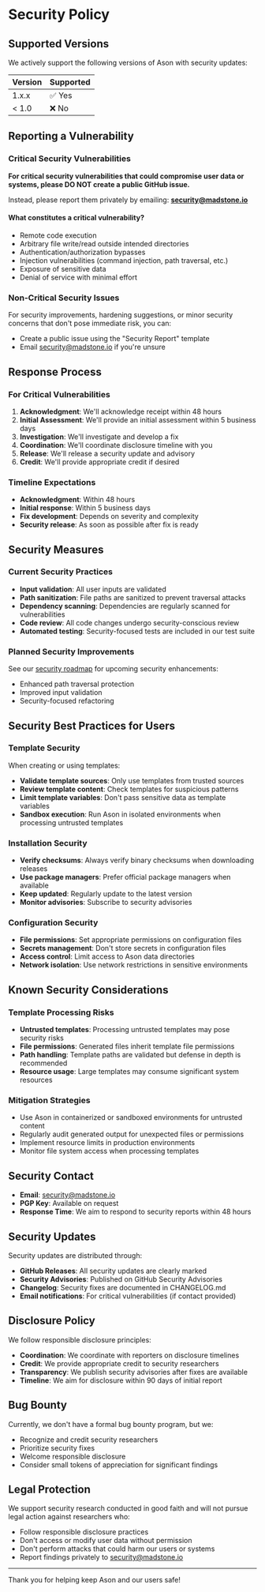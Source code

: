 # Security Policy

## Supported Versions

We actively support the following versions of Ason with security updates:

| Version | Supported |
| ------- | --------- |
| 1.x.x   | ✅ Yes    |
| < 1.0   | ❌ No     |

## Reporting a Vulnerability

### Critical Security Vulnerabilities

**For critical security vulnerabilities that could compromise user data or systems, please DO NOT create a public GitHub issue.**

Instead, please report them privately by emailing: **<security@madstone.io>**

#### What constitutes a critical vulnerability?

- Remote code execution
- Arbitrary file write/read outside intended directories
- Authentication/authorization bypasses
- Injection vulnerabilities (command injection, path traversal, etc.)
- Exposure of sensitive data
- Denial of service with minimal effort

### Non-Critical Security Issues

For security improvements, hardening suggestions, or minor security concerns that don't pose immediate risk, you can:

- Create a public issue using the "Security Report" template
- Email <security@madstone.io> if you're unsure

## Response Process

### For Critical Vulnerabilities

1. **Acknowledgment**: We'll acknowledge receipt within 48 hours
2. **Initial Assessment**: We'll provide an initial assessment within 5 business days
3. **Investigation**: We'll investigate and develop a fix
4. **Coordination**: We'll coordinate disclosure timeline with you
5. **Release**: We'll release a security update and advisory
6. **Credit**: We'll provide appropriate credit if desired

### Timeline Expectations

- **Acknowledgment**: Within 48 hours
- **Initial response**: Within 5 business days
- **Fix development**: Depends on severity and complexity
- **Security release**: As soon as possible after fix is ready

## Security Measures

### Current Security Practices

- **Input validation**: All user inputs are validated
- **Path sanitization**: File paths are sanitized to prevent traversal attacks
- **Dependency scanning**: Dependencies are regularly scanned for vulnerabilities
- **Code review**: All code changes undergo security-conscious review
- **Automated testing**: Security-focused tests are included in our test suite

### Planned Security Improvements

See our [security roadmap](./roadmap/phase1-security/) for upcoming security enhancements:

- Enhanced path traversal protection
- Improved input validation
- Security-focused refactoring

## Security Best Practices for Users

### Template Security

When creating or using templates:

- **Validate template sources**: Only use templates from trusted sources
- **Review template content**: Check templates for suspicious patterns
- **Limit template variables**: Don't pass sensitive data as template variables
- **Sandbox execution**: Run Ason in isolated environments when processing untrusted templates

### Installation Security

- **Verify checksums**: Always verify binary checksums when downloading releases
- **Use package managers**: Prefer official package managers when available
- **Keep updated**: Regularly update to the latest version
- **Monitor advisories**: Subscribe to security advisories

### Configuration Security

- **File permissions**: Set appropriate permissions on configuration files
- **Secrets management**: Don't store secrets in configuration files
- **Access control**: Limit access to Ason data directories
- **Network isolation**: Use network restrictions in sensitive environments

## Known Security Considerations

### Template Processing Risks

- **Untrusted templates**: Processing untrusted templates may pose security risks
- **File permissions**: Generated files inherit template file permissions
- **Path handling**: Template paths are validated but defense in depth is recommended
- **Resource usage**: Large templates may consume significant system resources

### Mitigation Strategies

- Use Ason in containerized or sandboxed environments for untrusted content
- Regularly audit generated output for unexpected files or permissions
- Implement resource limits in production environments
- Monitor file system access when processing templates

## Security Contact

- **Email**: <security@madstone.io>
- **PGP Key**: Available on request
- **Response Time**: We aim to respond to security reports within 48 hours

## Security Updates

Security updates are distributed through:

- **GitHub Releases**: All security updates are clearly marked
- **Security Advisories**: Published on GitHub Security Advisories
- **Changelog**: Security fixes are documented in CHANGELOG.md
- **Email notifications**: For critical vulnerabilities (if contact provided)

## Disclosure Policy

We follow responsible disclosure principles:

- **Coordination**: We coordinate with reporters on disclosure timelines
- **Credit**: We provide appropriate credit to security researchers
- **Transparency**: We publish security advisories after fixes are available
- **Timeline**: We aim for disclosure within 90 days of initial report

## Bug Bounty

Currently, we don't have a formal bug bounty program, but we:

- Recognize and credit security researchers
- Prioritize security fixes
- Welcome responsible disclosure
- Consider small tokens of appreciation for significant findings

## Legal Protection

We support security research conducted in good faith and will not pursue legal action against researchers who:

- Follow responsible disclosure practices
- Don't access or modify user data without permission
- Don't perform attacks that could harm our users or systems
- Report findings privately to <security@madstone.io>

---

Thank you for helping keep Ason and our users safe!

